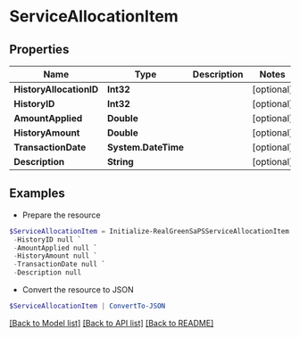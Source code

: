 # ServiceAllocationItem
## Properties

Name | Type | Description | Notes
------------ | ------------- | ------------- | -------------
**HistoryAllocationID** | **Int32** |  | [optional] 
**HistoryID** | **Int32** |  | [optional] 
**AmountApplied** | **Double** |  | [optional] 
**HistoryAmount** | **Double** |  | [optional] 
**TransactionDate** | **System.DateTime** |  | [optional] 
**Description** | **String** |  | [optional] 

## Examples

- Prepare the resource
```powershell
$ServiceAllocationItem = Initialize-RealGreenSaPSServiceAllocationItem  -HistoryAllocationID null `
 -HistoryID null `
 -AmountApplied null `
 -HistoryAmount null `
 -TransactionDate null `
 -Description null
```

- Convert the resource to JSON
```powershell
$ServiceAllocationItem | ConvertTo-JSON
```

[[Back to Model list]](../README.md#documentation-for-models) [[Back to API list]](../README.md#documentation-for-api-endpoints) [[Back to README]](../README.md)

